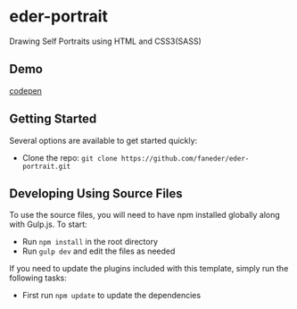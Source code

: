 # eder-portrait
Drawing Self Portraits using HTML and CSS3(SASS)

## Demo
[codepen](https://codepen.io/faneder/pen/oZJyRJ)

## Getting Started

Several options are available to get started quickly:
* Clone the repo: `git clone https://github.com/faneder/eder-portrait.git`

## Developing Using Source Files

To use the source files, you will need to have npm installed globally along with Gulp.js. To start:
* Run `npm install` in the root directory
* Run `gulp dev` and edit the files as needed

If you need to update the plugins included with this template, simply run the following tasks:
* First run `npm update` to update the dependencies